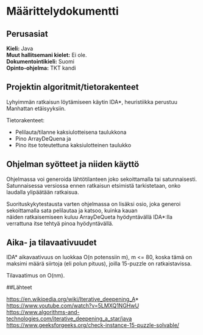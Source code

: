 # Määrittelydokumentti 

## Perusasiat
**Kieli:** Java  
**Muut hallitsemani kielet:** Ei ole.  
**Dokumentointikieli:** Suomi  
**Opinto-ohjelma:** TKT kandi

## Projektin algoritmit/tietorakenteet
Lyhyimmän ratkaisun löytämiseen käytin IDA*, heuristiikka perustuu Manhattan etäisyyksiin.

Tietorakenteet:
* Pelilauta/tilanne kaksiulotteisena taulukkona
* Pino ArrayDeQuena ja
* Pino itse toteutettuna kaksiulotteinen taulukko

## Ohjelman syötteet ja niiden käyttö
Ohjelmassa voi generoida lähtötilanteen joko sekoittamalla tai satunnaisesti.
Satunnaisessa versiossa ennen ratkaisun etsimistä tarkistetaan, onko laudalla ylipäätään ratkaisua. 

Suorituskykytestausta varten ohjelmassa on lisäksi osio, joka generoi sekoittamalla sata pelilautaa ja katsoo, kuinka kauan  
näiden ratkaisemiseen kuluu ArrayDeQueta hyödyntävällä IDA*:lla verrattuna itse tehtyä pinoa hyödyntävällä.

## Aika- ja tilavaativuudet
IDA* aikavaativuus on luokkaa O(n potenssiin m), m <= 80, koska tämä on maksimi määrä siirtoja (eli polun pituus), joilla 15-puzzle on ratkaistavissa. 

Tilavaatimus on O(nm).

##Lähteet

https://en.wikipedia.org/wiki/Iterative_deepening_A*  
https://www.youtube.com/watch?v=5LMXQ1NGHwU  
https://www.algorithms-and-technologies.com/iterative_deepening_a_star/java  
https://www.geeksforgeeks.org/check-instance-15-puzzle-solvable/

